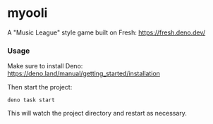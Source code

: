 # myooli

A "Music League" style game built on Fresh: https://fresh.deno.dev/

### Usage

Make sure to install Deno: https://deno.land/manual/getting_started/installation

Then start the project:

```
deno task start
```

This will watch the project directory and restart as necessary.
